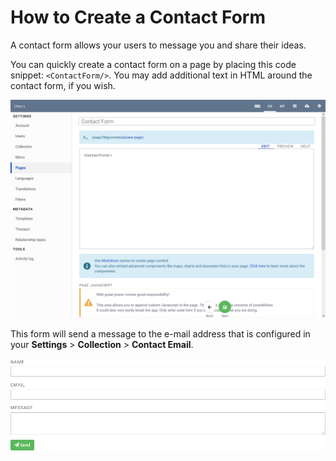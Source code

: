 # How to Create a Contact Form

A contact form allows your users to message you and share their ideas.

You can quickly create a contact form on a page by placing this code snippet: `<ContactForm/>`. You may add additional text in HTML around the contact form, if you wish.

![image alt text](images/image_70.png)

This form will send a message to the e-mail address that is configured in your **Settings** > **Collection** > **Contact Email**.

![image alt text](images/image_71.png)
